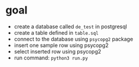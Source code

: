 # goal

- create a database called `de_test` in postgresql
- create a table defined in `table.sql`
- connect to the database using `psycopg2` package
- insert one sample row using psycopg2
- select inserted row using psycopg2
- run command: `python3 run.py`
